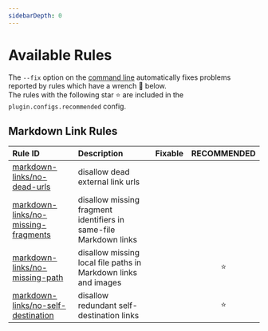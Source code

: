 ```yaml
---
sidebarDepth: 0
---
```


# Available Rules

The `--fix` option on the [command line](https://eslint.org/docs/latest/use/command-line-interface#fix-problems) automatically fixes problems reported by rules which have a wrench 🔧 below.\
The rules with the following star ⭐ are included in the `plugin.configs.recommended` config.

<!-- This file is automatically generated in tools/update-docs-rules-index.js, do not change! -->

## Markdown Link Rules

<!-- eslint-disable markdown-links/no-dead-urls -- Auto generated -->

<!-- prettier-ignore-start -->

| Rule ID | Description | Fixable | RECOMMENDED |
|:--------|:------------|:-------:|:-----------:|
| [markdown-links/no-dead-urls](./no-dead-urls.md) | disallow dead external link urls |  |  |
| [markdown-links/no-missing-fragments](./no-missing-fragments.md) | disallow missing fragment identifiers in same-file Markdown links |  |  |
| [markdown-links/no-missing-path](./no-missing-path.md) | disallow missing local file paths in Markdown links and images |  | ⭐ |
| [markdown-links/no-self-destination](./no-self-destination.md) | disallow redundant self-destination links |  | ⭐ |

<!-- prettier-ignore-end -->

<!-- eslint-enable markdown-links/no-dead-urls -- Auto generated -->
